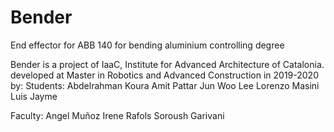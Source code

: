 # Bender
End effector for ABB 140 for bending aluminium controlling degree


Bender is a project of IaaC, Institute for Advanced Architecture of Catalonia. developed at Master in Robotics and Advanced Construction in 2019-2020 by:
Students: 
Abdelrahman Koura
Amit Pattar
Jun Woo Lee
Lorenzo Masini
Luis Jayme

Faculty: 
Angel Muñoz
Irene Rafols
Soroush Garivani


